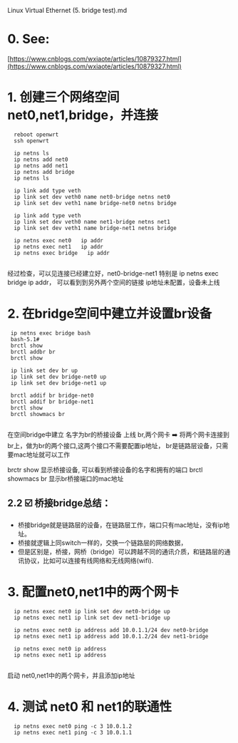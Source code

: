 Linux Virtual Ethernet (5. bridge test).md

# 0. See: 
  [https://www.cnblogs.com/wxiaote/articles/10879327.html](https://www.cnblogs.com/wxiaote/articles/10879327.html)
# 1. 创建三个网络空间 net0,net1,bridge，并连接
```
  reboot openwrt
  ssh openwrt
  
  ip netns ls
  ip netns add net0
  ip netns add net1
  ip netns add bridge
  ip netns ls
  
  ip link add type veth
  ip link set dev veth0 name net0-bridge netns net0
  ip link set dev veth1 name bridge-net0 netns bridge
  
  ip link add type veth
  ip link set dev veth0 name net1-bridge netns net1
  ip link set dev veth1 name bridge-net1 netns bridge
  
  ip netns exec net0   ip addr
  ip netns exec net1   ip addr
  ip netns exec bridge   ip addr
  
  ```
  经过检查，可以见连接已经建立好，net0-bridge-net1
  特别是 ip netns exec bridge   ip addr， 可以看到到另外两个空间的链接
  ip地址未配置，设备未上线
  
# 2. 在bridge空间中建立并设置br设备

```
 ip netns exec bridge bash
 bash-5.1# 
 brctl show
 brctl addbr br
 brctl show
 
 ip link set dev br up
 ip link set dev bridge-net0 up
 ip link set dev bridge-net1 up
 
 brctl addif br bridge-net0
 brctl addif br bridge-net1
 brctl show
 brctl showmacs br
 
```
在空间bridge中建立 名字为br的桥接设备
上线 br,两个网卡
➡️ 将两个网卡连接到br上，做为br的两个接口,这两个接口不需要配置ip地址， br是链路层设备，只需要mac地址就可以工作

brctr show 显示桥接设备, 可以看到桥接设备的名字和拥有的端口
brctl showmacs br 显示br桥接端口的mac地址

## 2.2 ☑️ 桥接bridge总结：
- 桥接bridge就是链路层的设备，在链路层工作，端口只有mac地址，没有ip地址。
- 桥接就逻辑上同switch一样的，交换一个链路层的网络数据，
- 但是区别是，桥接，网桥（bridge）可以跨越不同的通讯介质，和链路层的通讯协议，比如可以连接有线网络和无线网络(wifi).


# 3. 配置net0,net1中的两个网卡
```
  ip netns exec net0 ip link set dev net0-bridge up
  ip netns exec net1 ip link set dev net1-bridge up
  
  ip netns exec net0 ip address add 10.0.1.1/24 dev net0-bridge
  ip netns exec net1 ip address add 10.0.1.2/24 dev net1-bridge
  
  ip netns exec net0 ip address
  ip netns exec net1 ip address
  
```
启动 net0,net1中的两个网卡，并且添加ip地址

# 4. 测试 net0 和 net1的联通性
```
  ip netns exec net0 ping -c 3 10.0.1.2
  ip netns exec net1 ping -c 3 10.0.1.1
  
```

